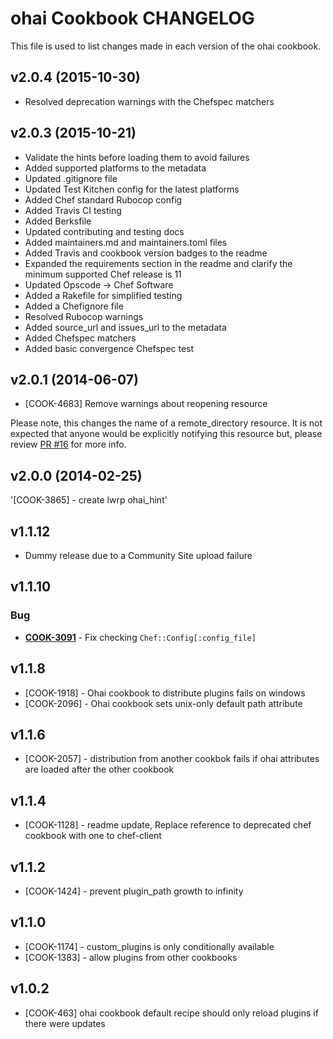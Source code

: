 ohai Cookbook CHANGELOG
=======================
This file is used to list changes made in each version of the ohai cookbook.

v2.0.4 (2015-10-30)
-------------------
* Resolved deprecation warnings with the Chefspec matchers

v2.0.3 (2015-10-21)
-------------------
* Validate the hints before loading them to avoid failures
* Added supported platforms to the metadata
* Updated .gitignore file
* Updated Test Kitchen config for the latest platforms
* Added Chef standard Rubocop config
* Added Travis CI testing
* Added Berksfile
* Updated contributing and testing docs
* Added maintainers.md and maintainers.toml files
* Added Travis and cookbook version badges to the readme
* Expanded the requirements section in the readme and clarify the minimum supported Chef release is 11
* Updated Opscode -> Chef Software
* Added a Rakefile for simplified testing
* Added a Chefignore file
* Resolved Rubocop warnings
* Added source_url and issues_url to the metadata
* Added Chefspec matchers
* Added basic convergence Chefspec test

v2.0.1 (2014-06-07)
-------------------
* [COOK-4683] Remove warnings about reopening resource

Please note, this changes the name of a remote_directory resource. It is not expected that anyone would be explicitly notifying this resource but, please review [PR #16](https://github.com/chef-cookbooks/ohai/pull/16/files) for more info.

v2.0.0 (2014-02-25)
-------------------
'[COOK-3865] - create lwrp ohai_hint'

v1.1.12
-------
- Dummy release due to a Community Site upload failure

v1.1.10
-------
### Bug
- **[COOK-3091](https://tickets.chef.io/browse/COOK-3091)** - Fix checking `Chef::Config[:config_file]`

v1.1.8
------
- [COOK-1918] - Ohai cookbook to distribute plugins fails on windows
- [COOK-2096] - Ohai cookbook sets unix-only default path attribute

v1.1.6
------
- [COOK-2057] - distribution from another cookbok fails if ohai attributes are loaded after the other cookbook

v1.1.4
------
- [COOK-1128] - readme update, Replace reference to deprecated chef cookbook with one to chef-client

v1.1.2
------
- [COOK-1424] - prevent plugin_path growth to infinity

v1.1.0
------
- [COOK-1174] - custom_plugins is only conditionally available
- [COOK-1383] - allow plugins from other cookbooks

v1.0.2
------
- [COOK-463] ohai cookbook default recipe should only reload plugins if there were updates
